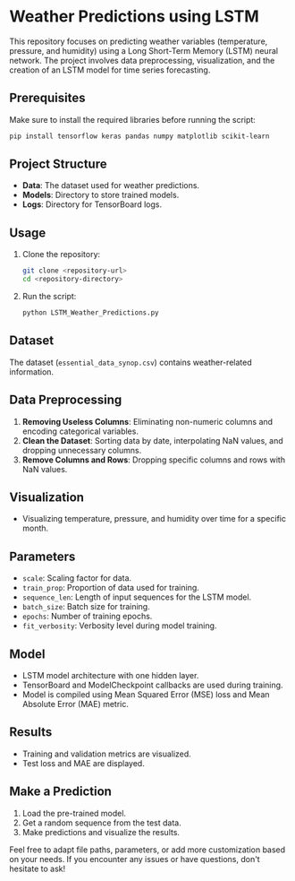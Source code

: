 # Weather Predictions using LSTM

This repository focuses on predicting weather variables (temperature, pressure, and humidity) using a Long Short-Term Memory (LSTM) neural network. The project involves data preprocessing, visualization, and the creation of an LSTM model for time series forecasting.

## Prerequisites

Make sure to install the required libraries before running the script:

```bash
pip install tensorflow keras pandas numpy matplotlib scikit-learn
```

## Project Structure

- **Data**: The dataset used for weather predictions.
- **Models**: Directory to store trained models.
- **Logs**: Directory for TensorBoard logs.

## Usage

1. Clone the repository:

   ```bash
   git clone <repository-url>
   cd <repository-directory>
   ```

2. Run the script:

   ```bash
   python LSTM_Weather_Predictions.py
   ```

## Dataset

The dataset (`essential_data_synop.csv`) contains weather-related information.

## Data Preprocessing

1. **Removing Useless Columns**: Eliminating non-numeric columns and encoding categorical variables.
2. **Clean the Dataset**: Sorting data by date, interpolating NaN values, and dropping unnecessary columns.
3. **Remove Columns and Rows**: Dropping specific columns and rows with NaN values.

## Visualization

- Visualizing temperature, pressure, and humidity over time for a specific month.

## Parameters

- `scale`: Scaling factor for data.
- `train_prop`: Proportion of data used for training.
- `sequence_len`: Length of input sequences for the LSTM model.
- `batch_size`: Batch size for training.
- `epochs`: Number of training epochs.
- `fit_verbosity`: Verbosity level during model training.

## Model

- LSTM model architecture with one hidden layer.
- TensorBoard and ModelCheckpoint callbacks are used during training.
- Model is compiled using Mean Squared Error (MSE) loss and Mean Absolute Error (MAE) metric.

## Results

- Training and validation metrics are visualized.
- Test loss and MAE are displayed.

## Make a Prediction

1. Load the pre-trained model.
2. Get a random sequence from the test data.
3. Make predictions and visualize the results.

Feel free to adapt file paths, parameters, or add more customization based on your needs. If you encounter any issues or have questions, don't hesitate to ask!